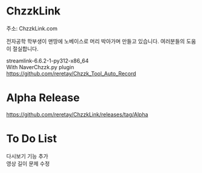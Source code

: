 # ChzzkLink

주소: ChzzkLink.com

전자공학 학부생이 맨땅에 노베이스로 머리 박아가며 만들고 있습니다.
여러분들의 도움이 절실합니다.<br>

streamlink-6.6.2-1-py312-x86_64 <br>
With  NaverChzzk.py plugin <br>
https://github.com/reretay/Chzzk_Tool_Auto_Record

# Alpha Release
https://github.com/reretay/ChzzkLink/releases/tag/Alpha

# To Do List
다시보기 기능 추가 <br>
영상 길이 문제 수정 <br>
